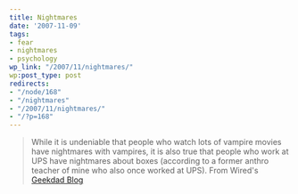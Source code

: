 ```yaml
---
title: Nightmares
date: '2007-11-09'
tags:
- fear
- nightmares
- psychology
wp_link: "/2007/11/nightmares/"
wp:post_type: post
redirects:
- "/node/168"
- "/nightmares"
- "/2007/11/nightmares/"
- "/?p=168"
---
```


> While it is undeniable that people who watch lots of vampire movies have nightmares with vampires, it is also true that people who work at UPS have nightmares about boxes (according to a former anthro teacher of mine who also once worked at UPS).
From Wired's [Geekdad Blog](http://blog.wired.com/geekdad/2007/11/you-let-our-c-1.html)
